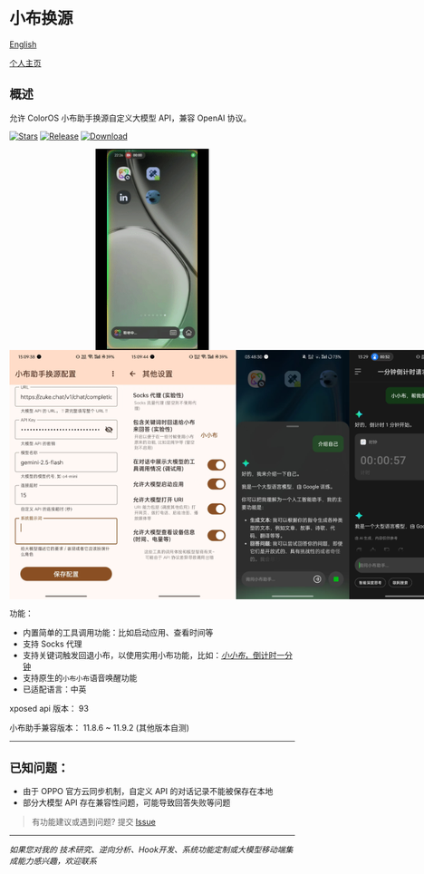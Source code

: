 # 小布换源

[English](https://github.com/Xposed-Modules-Repo/com.niki.breeno.openai/blob/main/README_en.md)

[个人主页](https://github.com/niki914)

## 概述

允许 ColorOS 小布助手换源自定义大模型 API，兼容 OpenAI 协议。

[![Stars](https://img.shields.io/github/stars/Xposed-Modules-Repo/com.niki.breeno.openai?label=stars)](https://github.com/Xposed-Modules-Repo/com.niki.breeno.openai)
[![Release](https://img.shields.io/github/v/release/Xposed-Modules-Repo/com.niki.breeno.openai?include_prereleases)](https://github.com/Xposed-Modules-Repo/com.niki.breeno.openai/releases/latest)
[![Download](https://img.shields.io/github/downloads/Xposed-Modules-Repo/com.niki.breeno.openai/total)](https://github.com/Xposed-Modules-Repo/com.niki.breeno.openai/releases)

<div style="display: flex; justify-content: space-around;">
  <img src="https://github.com/Xposed-Modules-Repo/com.niki.breeno.openai/blob/main/img/record.gif?raw=true" alt="record" width="200"/>
</div>
<div style="display: flex; justify-content: space-around;">
  <img src="https://github.com/Xposed-Modules-Repo/com.niki.breeno.openai/blob/main/img/i1.jpg?raw=true" alt="p1" width="200"/>
  <img src="https://github.com/Xposed-Modules-Repo/com.niki.breeno.openai/blob/main/img/i2.jpg?raw=true" alt="p2" width="200"/>
  <img src="https://github.com/Xposed-Modules-Repo/com.niki.breeno.openai/blob/main/img/pa3.jpg?raw=true" alt="p3" width="200"/>
  <img src="https://github.com/Xposed-Modules-Repo/com.niki.breeno.openai/blob/main/img/pa4.jpg?raw=true" alt="p4" width="200"/>
</div>


功能：

- 内置简单的工具调用功能：比如启动应用、查看时间等
- 支持 Socks 代理
- 支持关键词触发回退小布，以使用实用小布功能，比如：<u>*小小布*，倒计时一分钟</u>
- 支持原生的`小布小布`语音唤醒功能
- 已适配语言：中英

xposed api 版本： 93

小布助手兼容版本： 11.8.6 ~ 11.9.2 (其他版本自测)

------

## 已知问题：

- 由于 OPPO 官方云同步机制，自定义 API 的对话记录不能被保存在本地
- 部分大模型 API 存在兼容性问题，可能导致回答失败等问题

> 有功能建议或遇到问题?
> 提交 [Issue](https://github.com/Xposed-Modules-Repo/com.niki.breeno.openai/issues/new)

------

*如果您对我的 技术研究、逆向分析、Hook开发、系统功能定制或大模型移动端集成能力感兴趣，欢迎联系*
